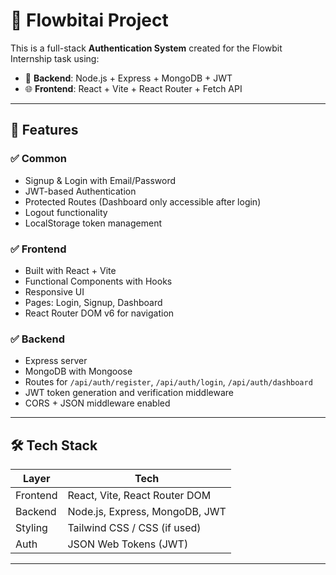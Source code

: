 # 💼 Flowbitai Project

This is a full-stack **Authentication System** created for the Flowbit Internship task using:

- 🔧 **Backend**: Node.js + Express + MongoDB + JWT
- 🌐 **Frontend**: React + Vite + React Router + Fetch API

---

## 🚀 Features

### ✅ Common
- Signup & Login with Email/Password
- JWT-based Authentication
- Protected Routes (Dashboard only accessible after login)
- Logout functionality
- LocalStorage token management

### ✅ Frontend
- Built with React + Vite
- Functional Components with Hooks
- Responsive UI
- Pages: Login, Signup, Dashboard
- React Router DOM v6 for navigation

### ✅ Backend
- Express server
- MongoDB with Mongoose
- Routes for `/api/auth/register`, `/api/auth/login`, `/api/auth/dashboard`
- JWT token generation and verification middleware
- CORS + JSON middleware enabled

---

## 🛠 Tech Stack

| Layer     | Tech                           |
|-----------|--------------------------------|
| Frontend  | React, Vite, React Router DOM  |
| Backend   | Node.js, Express, MongoDB, JWT |
| Styling   | Tailwind CSS / CSS (if used)   |
| Auth      | JSON Web Tokens (JWT)          |

---




